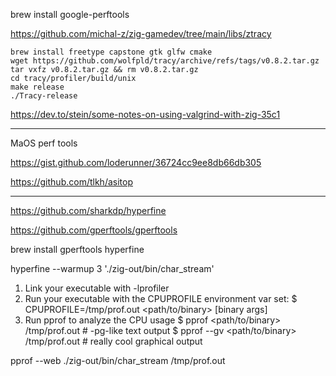 brew install google-perftools

https://github.com/michal-z/zig-gamedev/tree/main/libs/ztracy

```build tracy profiler on macos
brew install freetype capstone gtk glfw cmake
wget https://github.com/wolfpld/tracy/archive/refs/tags/v0.8.2.tar.gz
tar vxfz v0.8.2.tar.gz && rm v0.8.2.tar.gz
cd tracy/profiler/build/unix
make release
./Tracy-release
```

https://dev.to/stein/some-notes-on-using-valgrind-with-zig-35c1


- - -

MaOS perf tools 

https://gist.github.com/loderunner/36724cc9ee8db66db305

https://github.com/tlkh/asitop

- - -


https://github.com/sharkdp/hyperfine

https://github.com/gperftools/gperftools

brew install gperftools hyperfine

hyperfine --warmup 3 './zig-out/bin/char_stream'

1) Link your executable with -lprofiler
2) Run your executable with the CPUPROFILE environment var set:
     $ CPUPROFILE=/tmp/prof.out <path/to/binary> [binary args]
3) Run pprof to analyze the CPU usage
     $ pprof <path/to/binary> /tmp/prof.out      # -pg-like text output
     $ pprof --gv <path/to/binary> /tmp/prof.out # really cool graphical output

pprof --web ./zig-out/bin/char_stream /tmp/prof.out

